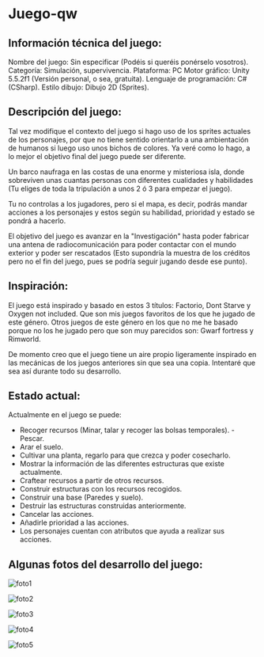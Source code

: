 # Juego-qw

## Información técnica del juego:

Nombre del juego: Sin especificar (Podéis si queréis ponérselo vosotros).
Categoría: Simulación, supervivencia.
Plataforma: PC
Motor gráfico: Unity 5.5.2f1 (Versión personal, o sea, gratuita).
Lenguaje de programación: C# (CSharp).
Estilo dibujo: Dibujo 2D (Sprites).

## Descripción del juego:

Tal vez modifique el contexto del juego si hago uso de los sprites actuales de los personajes, por que no tiene sentido orientarlo a una ambientación de humanos si luego uso unos bichos de colores. Ya veré como lo hago, a lo mejor el objetivo final del juego puede ser diferente.

Un barco naufraga en las costas de una enorme y misteriosa isla, donde sobreviven unas cuantas personas con diferentes cualidades y habilidades (Tu eliges de toda la tripulación a unos 2 ó 3 para empezar el juego).

Tu no controlas a los jugadores, pero si el mapa, es decir, podrás mandar acciones a los personajes y estos según su habilidad, prioridad y estado se pondrá a hacerlo.

El objetivo del juego es avanzar en la "Investigación" hasta poder fabricar una antena de radiocomunicación para poder contactar con el mundo exterior y poder ser rescatados (Esto supondría la muestra de los créditos pero no el fin del juego, pues se podría seguir jugando desde ese punto).

## Inspiración:

El juego está inspirado y basado en estos 3 títulos: Factorio, Dont Starve y Oxygen not included. Que son mis juegos favoritos de los que he jugado de este género.
Otros juegos de este género en los que no me he basado porque no los he jugado pero que son muy parecidos son: Gwarf fortress y Rimworld.

De momento creo que el juego tiene un aire propio ligeramente inspirado en las mecánicas de los juegos anteriores sin que sea una copia. Intentaré que sea así durante todo su desarrollo.


## Estado actual:

Actualmente en el juego se puede:

- Recoger recursos (Minar, talar y recoger las bolsas temporales).
-Pescar.
- Arar el suelo.
- Cultivar una planta, regarlo para que crezca y poder cosecharlo.
- Mostrar la información de las diferentes estructuras que existe actualmente.
- Craftear recursos a partir de otros recursos.
- Construir estructuras con los recursos recogidos.
- Construir una base (Paredes y suelo).
- Destruir las estructuras construidas anteriormente.
- Cancelar las acciones.
- Añadirle prioridad a las acciones.
- Los personajes cuentan con atributos que ayuda a realizar sus acciones.

## Algunas fotos del desarrollo del juego:


![foto1](https://i.gyazo.com/3f62f0b833237af20d03e66e3793b0f5.gif)

![foto2](https://i.gyazo.com/6b6d3f064326fc8ba0de17bb4b1b4518.gif)

![foto3](https://i.gyazo.com/df16d28b739e3da0310dc277092eaaab.gif)

![foto4](https://i.gyazo.com/10a4de0cc715b4150e9a8cefdf757ee3.gif)

![foto5](https://i.gyazo.com/abc08a364c97aef6c8ecc1c87e78715e.gif)
